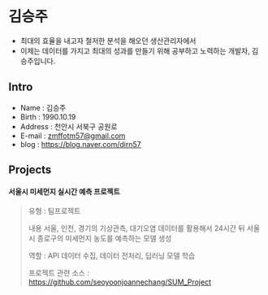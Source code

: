 # 김승주
* 최대의 효율을 내고자 철저한 분석을 해오던 생산관리자에서 
* 이제는 데이터를 가지고 최대의 성과를 만들기 위해 공부하고 노력하는 개발자, 김승주입니다.

## Intro
* Name : 김승주
* Birth : 1990.10.19
* Address : 천안시 서북구 공원로
* E-mail : zmffotm57@gmail.com
* blog : https://blog.naver.com/dirn57

## Projects
#### 서울시 미세먼지 실시간 예측 프로젝트
> 유형 : 팀프로젝트
> 
> 내용
> 서울, 인천, 경기의 기상관측, 대기오염 데이터를 활용해서 24시간 뒤 서울시 종로구의 미세먼지 농도를 예측하는 모델 생성
> 
> 역할 : API 데이터 수집, 데이터 전처리, 딥러닝 모델 학습
>
> 프로젝트 관련 소스 : https://github.com/seoyoonjoannechang/SUM_Project


